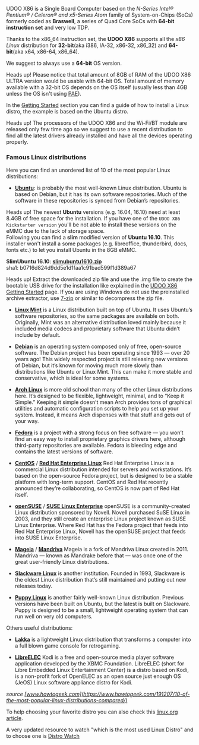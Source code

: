 UDOO X86 is a Single Board Computer based on the *N-Series Intel® Pentium® / Celeron® and x5-Series Atom* family of System-on-Chips (SoCs) formerly coded as **Braswell**, a series of Quad Core SoCs with **64-bit instruction set** and very low TDP.

Thanks to the x86_64 instruction set, the **UDOO X86** supports all the *x86 Linux* distribution for **32-bit**(aka i386, IA-32, x86-32, x86_32) and **64-bit**(aka x64, x86-64, x86_64).

We suggest to always use a **64-bit** OS version.

<span class="label label-warning">Heads up!</span> Please notice that total amount of 8GB of RAM of the UDOO X86 ULTRA version would be usable with 64-bit OS. Total amount of memory available with a 32-bit OS depends on the OS itself (usually less than 4GB unless the OS isn't using [PAE](https://en.wikipedia.org/wiki/Physical_Address_Extension)).

In the [Getting Started](https://www.udoo.org/get-started-x86/) section you can find a guide of how to install a Linux distro, the example is based on the Ubuntu distro.

<span class="label label-warning">Heads up!</span> The processors of the UDOO X86 and the Wi-Fi/BT module are released only few time ago so we suggest to use a recent distribution to find all the latest drivers already installed and have all the devices operating properly.

### Famous Linux distributions

Here you can find an unordered list of 10 of the most popular Linux distributions:

* [**Ubuntu**](https://www.ubuntu.com/): is probably the most well-known Linux distribution. Ubuntu is based on Debian, but it has its own software repositories. Much of the software in these repositories is synced from Debian’s repositories.  

<span class="label label-warning">Heads up!</span> The newest **Ubuntu** versions (e.g. 16.04, 16.10) need at least 8.4GB of free space for the installation. If you have one of the `UDOO X86 Kickstarter version` you'll be not able to install these versions on the eMMC due to the lack of storage space.  
Following you can find a **slim** modified version of **Ubuntu 16.10**. This installer won't install a some packages (e.g. libreoffice, thunderbird, docs, fonts etc.) to let you install Ubuntu in the 8GB eMMC.

**SlimUbuntu 16.10**: [**slimubuntu1610.zip**](http://download.udoo.org/files/UDOO_X86/Ubuntu/slimubuntu1610.zip)  
sha1: b0716d824d9dd5e1d1faa1c91bad599f1d389a67

<span class="label label-warning">Heads up!</span> Extract the downloaded zip file and use the .img file to create the bootable USB drive for the installation like explained in the [UDOO X86 Getting Started](https://www.udoo.org/get-started-x86/) page. If you are using Windows do not use the preinstalled archive extractor, use [7-zip](http://www.7-zip.org/) or similar to decompress the zip file.

* [**Linux Mint**](http://linuxmint.com/) is a Linux distribution built on top of Ubuntu. It uses Ubuntu’s software repositories, so the same packages are available on both. Originally, Mint was an alternative distribution loved mainly because it included media codecs and proprietary software that Ubuntu didn’t include by default.  

* [**Debian**](https://www.debian.org/) is an operating system composed only of free, open-source software. The Debian project has been operating since 1993 — over 20 years ago! This widely respected project is still releasing new versions of Debian, but it’s known for moving much more slowly than distributions like Ubuntu or Linux Mint. This can make it more stable and conservative, which is ideal for some systems.  

* [**Arch Linux**](https://www.archlinux.org/) is more old school than many of the other Linux distributions here. It’s designed to be flexible, lightweight, minimal, and to “Keep it Simple.” Keeping it simple doesn’t mean Arch provides tons of graphical utilities and automatic configuration scripts to help you set up your system. Instead, it means Arch dispenses with that stuff and gets out of your way.

* [**Fedora**](http://fedoraproject.org/) is a project with a strong focus on free software — you won’t find an easy way to install proprietary graphics drivers here, although third-party repositories are available. Fedora is bleeding edge and contains the latest versions of software.

* [**CentOS**](http://www.centos.org/) / [**Red Hat Enterprise Linux**](http://www.redhat.com/products/enterprise-linux/) Red Hat Enterprise Linux is a commercial Linux distribution intended for servers and workstations. It’s based on the open-source Fedora project, but is designed to be a stable platform with long-term support. CentOS and Red Hat recently announced they’re collaborating, so CentOS is now part of Red Hat itself.

* [**openSUSE**](http://www.opensuse.org/en/) / [**SUSE Linux Enterprise**](https://www.suse.com/) openSUSE is a community-created Linux distribution sponsored by Novell. Novell purchased SuSE Linux in 2003, and they still create an enterprise Linux project known as SUSE Linux Enterprise. Where Red Hat has the Fedora project that feeds into Red Hat Enterprise Linux, Novell has the openSUSE project that feeds into SUSE Linux Enterprise.

* [**Mageia**](https://www.mageia.org/en/) / [**Mandriva**](http://www.mandriva.com/en/) Mageia is a fork of Mandriva Linux created in 2011. Mandriva — known as Mandrake before that — was once one of the great user-friendly Linux distributions.

* [**Slackware Linux**](http://www.slackware.com/) is another institution. Founded in 1993, Slackware is the oldest Linux distribution that’s still maintained and putting out new releases today.

* [**Puppy Linux**](http://puppylinux.org/) is another fairly well-known Linux distribution. Previous versions have been built on Ubuntu, but the latest is built on Slackware. Puppy is designed to be a small, lightweight operating system that can run well on very old computers.

Others useful distributions:

* [**Lakka**](http://www.lakka.tv/) is a lightweight Linux distribution that transforms a computer into a full blown game console for retrogaming.

* [**LibreELEC**](https://libreelec.tv/) Kodi is a free and open-source media player software application developed by the XBMC Foundation. LibreELEC (short for Libre Embedded Linux Entertainment Center) is a distro based on Kodi, is a non-profit fork of OpenELEC as an open source just enough OS (JeOS) Linux software appliance distro for Kodi.


*source [www.howtogeek.com](https://www.howtogeek.com/191207/10-of-the-most-popular-linux-distributions-compared/)*

To help choosing your favorite distro you can also check this [linux.org article](https://www.linux.com/news/best-linux-distros-2016).  

A very updated resource to watch "which is the most used Linux Distro" and to choose one is [Distro Watch](https://distrowatch.com/)
